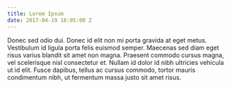 ```yaml
---
title: Lorem Ipsum
date: 2017-04-19 16:05:00 Z
---
```


Donec sed odio dui. Donec id elit non mi porta gravida at eget metus. Vestibulum id ligula porta felis euismod semper. Maecenas sed diam eget risus varius blandit sit amet non magna. Praesent commodo cursus magna, vel scelerisque nisl consectetur et. Nullam id dolor id nibh ultricies vehicula ut id elit. Fusce dapibus, tellus ac cursus commodo, tortor mauris condimentum nibh, ut fermentum massa justo sit amet risus.